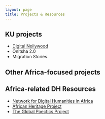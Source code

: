 ```yaml
---
layout: page
title: Projects & Resources
---
```


## KU projects

* [Digital Nollywood](https://digitalnollywood.ku.edu/)
* Onitsha 2.0 
* Migration Stories


## Other Africa-focused projects


## Africa-related DH Resources
* [Network for Digital Humanities in Africa](https://dhafrica.blog/resources/)
* [African Heritage Project](https://africandigitalheritage.com/)
* [The Global Poectics Project](https://globalpoetics.org/editor/)

